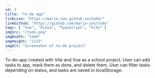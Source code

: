 ```yaml
---
id: 3
title: "To-do app"
linkLive: "https://maria-jon.github.io/todo/"
linkGithub: "https://github.com/maria-jon/todo"
tags: [ "Vue", "Pinia", "TypeScript", "Vite" ]
imgSrc: "/todo.png"
imgWidth: "1440"
imgHeight: "1132"
imgAlt: "Screenshot of to-do project"
---
```


To-do-app created with Vite and Vue as a school project. User can add tasks to app, mark them as done, and delete them. User can filter tasks depending on status, and tasks are saved in localStorage.